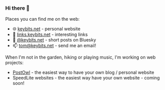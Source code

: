 ### Hi there 👋

Places you can find me on the web:

- 🌐 [keybits.net](https://wwww.keybits.net) - personal website
- 🔗 [links.keybits.net](https://links.keybits.net/bookmarks/shared) - interesting links
- 🦋 [@keybits.net](https://bsky.app/profile/keybits.net) - short posts on Bluesky
- 📫 tom@keybits.net - send me an email!

When I'm not in the garden, hiking or playing music, I'm working on web projects:

- [PostOwl](https://www.postowl.com) - the easiest way to have your own blog / personal website
- SpeedLite websites - the easiest way have your own website - coming soon!
